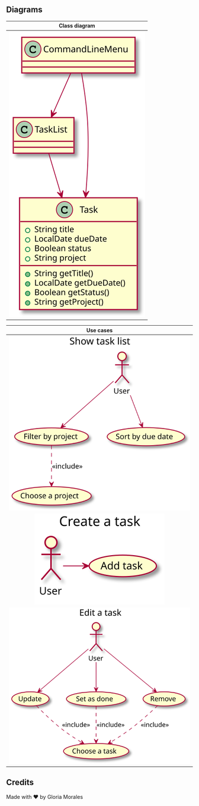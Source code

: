 ## Diagrams

| Class diagram |
| :---: |
| ![class diagram](./diagrams/class-diagram/class-diagram.svg) |

| Use cases |
| :---: |
| ![use-cases](./diagrams/use-cases/show-task-list.svg) |
| ![use-cases](./diagrams/use-cases/create-a-task.svg) |
| ![use-cases](./diagrams/use-cases/edit-a-task.svg) |

## Credits

Made with ❤ by Gloria Morales